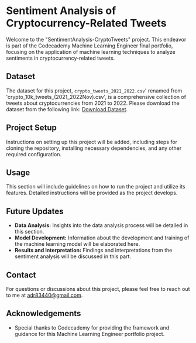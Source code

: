 # Sentiment Analysis of Cryptocurrency-Related Tweets

Welcome to the "SentimentAnalysis-CryptoTweets" project. This endeavor is part of the Codecademy Machine Learning Engineer final portfolio, focusing on the application of machine learning techniques to analyze sentiments in cryptocurrency-related tweets.

## Dataset

The dataset for this project, `crypto_tweets_2021_2022.csv`' renamed from 'crypto_10k_tweets_(2021_2022Nov).csv', is a comprehensive collection of tweets about cryptocurrencies from 2021 to 2022. Please download the dataset from the following link: [Download Dataset](<https://www.kaggle.com/datasets/leoth9/crypto-tweets/>).

## Project Setup

Instructions on setting up this project will be added, including steps for cloning the repository, installing necessary dependencies, and any other required configuration.

## Usage

This section will include guidelines on how to run the project and utilize its features. Detailed instructions will be provided as the project develops.

## Future Updates

- **Data Analysis:** Insights into the data analysis process will be detailed in this section.
- **Model Development:** Information about the development and training of the machine learning model will be elaborated here.
- **Results and Interpretation:** Findings and interpretations from the sentiment analysis will be discussed in this part.

## Contact

For questions or discussions about this project, please feel free to reach out to me at [adr83440@gmail.com](mailto:adr83440@gmail.com).

## Acknowledgements

- Special thanks to Codecademy for providing the framework and guidance for this Machine Learning Engineer portfolio project.
